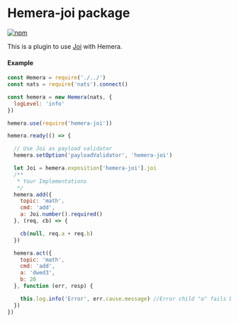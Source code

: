 # Hemera-joi package

[![npm](https://img.shields.io/npm/v/hemera-joi.svg?maxAge=3600)](https://www.npmjs.com/package/hemera-joi)

This is a plugin to use [Joi](https://github.com/hapijs/joi) with Hemera.

#### Example
```js
const Hemera = require('./../')
const nats = require('nats').connect()

const hemera = new Hemera(nats, {
  logLevel: 'info'
})

hemera.use(require('hemera-joi'))

hemera.ready(() => {

  // Use Joi as payload validator
  hemera.setOption('payloadValidator', 'hemera-joi')

  let Joi = hemera.exposition['hemera-joi'].joi
  /**
   * Your Implementations
   */
  hemera.add({
    topic: 'math',
    cmd: 'add',
    a: Joi.number().required()
  }, (req, cb) => {

    cb(null, req.a + req.b)
  })

  hemera.act({
    topic: 'math',
    cmd: 'add',
    a: 'dwed3',
    b: 20
  }, function (err, resp) {

    this.log.info('Error', err.cause.message) //Error child "a" fails because ["a" must be a number]
  })
})
```
